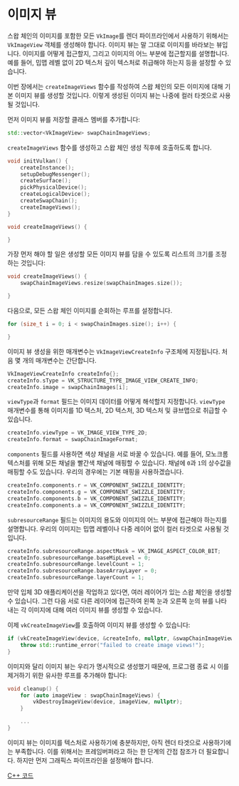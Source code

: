 # 이미지 뷰

스왑 체인의 이미지를 포함한 모든 `VkImage`를 렌더 파이프라인에서 사용하기 위해서는 `VkImageView` 객체를 생성해야 합니다. 이미지 뷰는 말 그대로 이미지를 바라보는 뷰입니다. 이미지를 어떻게 접근할지, 그리고 이미지의 어느 부분에 접근할지를 설명합니다. 예를 들어, 밉맵 레벨 없이 2D 텍스처 깊이 텍스처로 취급해야 하는지 등을 설정할 수 있습니다.

이번 장에서는 `createImageViews` 함수를 작성하여 스왑 체인의 모든 이미지에 대해 기본 이미지 뷰를 생성할 것입니다. 이렇게 생성된 이미지 뷰는 나중에 컬러 타겟으로 사용될 것입니다.

먼저 이미지 뷰를 저장할 클래스 멤버를 추가합니다:

```c++
std::vector<VkImageView> swapChainImageViews;
```

`createImageViews` 함수를 생성하고 스왑 체인 생성 직후에 호출하도록 합니다.

```c++
void initVulkan() {
    createInstance();
    setupDebugMessenger();
    createSurface();
    pickPhysicalDevice();
    createLogicalDevice();
    createSwapChain();
    createImageViews();
}

void createImageViews() {

}
```

가장 먼저 해야 할 일은 생성할 모든 이미지 뷰를 담을 수 있도록 리스트의 크기를 조정하는 것입니다:

```c++
void createImageViews() {
    swapChainImageViews.resize(swapChainImages.size());

}
```

다음으로, 모든 스왑 체인 이미지를 순회하는 루프를 설정합니다.

```c++
for (size_t i = 0; i < swapChainImages.size(); i++) {

}
```

이미지 뷰 생성을 위한 매개변수는 `VkImageViewCreateInfo` 구조체에 지정됩니다. 처음 몇 개의 매개변수는 간단합니다.

```c++
VkImageViewCreateInfo createInfo{};
createInfo.sType = VK_STRUCTURE_TYPE_IMAGE_VIEW_CREATE_INFO;
createInfo.image = swapChainImages[i];
```

`viewType`과 `format` 필드는 이미지 데이터를 어떻게 해석할지 지정합니다. `viewType` 매개변수를 통해 이미지를 1D 텍스처, 2D 텍스처, 3D 텍스처 및 큐브맵으로 취급할 수 있습니다.

```c++
createInfo.viewType = VK_IMAGE_VIEW_TYPE_2D;
createInfo.format = swapChainImageFormat;
```

`components` 필드를 사용하면 색상 채널을 서로 바꿀 수 있습니다. 예를 들어, 모노크롬 텍스처를 위해 모든 채널을 빨간색 채널에 매핑할 수 있습니다. 채널에 `0`과 `1`의 상수값을 매핑할 수도 있습니다. 우리의 경우에는 기본 매핑을 사용하겠습니다.

```c++
createInfo.components.r = VK_COMPONENT_SWIZZLE_IDENTITY;
createInfo.components.g = VK_COMPONENT_SWIZZLE_IDENTITY;
createInfo.components.b = VK_COMPONENT_SWIZZLE_IDENTITY;
createInfo.components.a = VK_COMPONENT_SWIZZLE_IDENTITY;
```

`subresourceRange` 필드는 이미지의 용도와 이미지의 어느 부분에 접근해야 하는지를 설명합니다. 우리의 이미지는 밉맵 레벨이나 다중 레이어 없이 컬러 타겟으로 사용될 것입니다.

```c++
createInfo.subresourceRange.aspectMask = VK_IMAGE_ASPECT_COLOR_BIT;
createInfo.subresourceRange.baseMipLevel = 0;
createInfo.subresourceRange.levelCount = 1;
createInfo.subresourceRange.baseArrayLayer = 0;
createInfo.subresourceRange.layerCount = 1;
```

만약 입체 3D 애플리케이션을 작업하고 있다면, 여러 레이어가 있는 스왑 체인을 생성할 수 있습니다. 그런 다음 서로 다른 레이어에 접근하여 왼쪽 눈과 오른쪽 눈의 뷰를 나타내는 각 이미지에 대해 여러 이미지 뷰를 생성할 수 있습니다.

이제 `vkCreateImageView`를 호출하여 이미지 뷰를 생성할 수 있습니다:

```c++
if (vkCreateImageView(device, &createInfo, nullptr, &swapChainImageViews[i]) != VK_SUCCESS) {
    throw std::runtime_error("failed to create image views!");
}
```

이미지와 달리 이미지 뷰는 우리가 명시적으로 생성했기 때문에, 프로그램 종료 시 이를 제거하기 위한 유사한 루프를 추가해야 합니다:

```c++
void cleanup() {
    for (auto imageView : swapChainImageViews) {
        vkDestroyImageView(device, imageView, nullptr);
    }

    ...
}
```

이미지 뷰는 이미지를 텍스처로 사용하기에 충분하지만, 아직 렌더 타겟으로 사용하기에는 부족합니다. 이를 위해서는 프레임버퍼라고 하는 한 단계의 간접 참조가 더 필요합니다. 하지만 먼저 그래픽스 파이프라인을 설정해야 합니다.

[C++ 코드](/code/07_image_views.cpp)